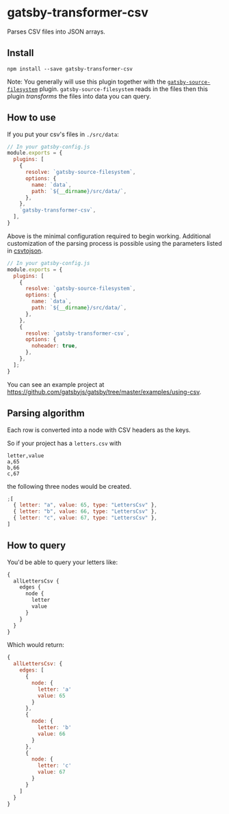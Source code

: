 # gatsby-transformer-csv

Parses CSV files into JSON arrays.

## Install

`npm install --save gatsby-transformer-csv`

Note: You generally will use this plugin together with the [`gatsby-source-filesystem`](/packages/gatsby-source-filesystem/) plugin. `gatsby-source-filesystem` reads in the files then this plugin _transforms_ the files into data you can query.

## How to use

If you put your csv's files in `./src/data`:

```javascript
// In your gatsby-config.js
module.exports = {
  plugins: [
    {
      resolve: `gatsby-source-filesystem`,
      options: {
        name: `data`,
        path: `${__dirname}/src/data/`,
      },
    },
    `gatsby-transformer-csv`,
  ],
}
```

Above is the minimal configuration required to begin working. Additional
customization of the parsing process is possible using the parameters listed in
[csvtojson](https://github.com/Keyang/node-csvtojson#parameters).

```javascript
// In your gatsby-config.js
module.exports = {
  plugins: [
    {
      resolve: `gatsby-source-filesystem`,
      options: {
        name: `data`,
        path: `${__dirname}/src/data/`,
      },
    },
    {
      resolve: `gatsby-transformer-csv`,
      options: {
        noheader: true,
      },
    },
  ];
}
```

You can see an example project at https://github.com/gatsbyjs/gatsby/tree/master/examples/using-csv.

## Parsing algorithm

Each row is converted into a node with CSV headers as the keys.

So if your project has a `letters.csv` with

```
letter,value
a,65
b,66
c,67
```

the following three nodes would be created.

```javascript
;[
  { letter: "a", value: 65, type: "LettersCsv" },
  { letter: "b", value: 66, type: "LettersCsv" },
  { letter: "c", value: 67, type: "LettersCsv" },
]
```

## How to query

You'd be able to query your letters like:

```graphql
{
  allLettersCsv {
    edges {
      node {
        letter
        value
      }
    }
  }
}
```

Which would return:

```javascript
{
  allLettersCsv: {
    edges: [
      {
        node: {
          letter: 'a'
          value: 65
        }
      },
      {
        node: {
          letter: 'b'
          value: 66
        }
      },
      {
        node: {
          letter: 'c'
          value: 67
        }
      }
    ]
  }
}
```

